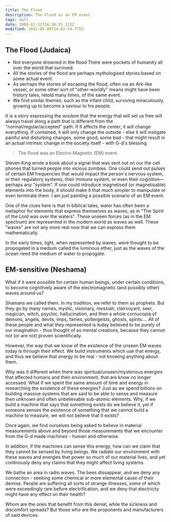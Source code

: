 ```yaml
---
title: The Flood
description: The Flood as an EM event
tags: null
date: 2008-01-21T16:38:35.115Z
modified: 2022-05-09T14:02:54.775Z
---
```


## The Flood (Judaica)

- Not everyone drowned in the flood
  There were pockets of humanity all over the world that survived.
- All the stories of the flood are perhaps mythologised stories based on some actual event.
- As perhaps the stories of escaping the flood, often via an Ark-like vessel, or some other sort of "other-worldly" means might have been history tales, retold many times, of the same event.
- We find similar themes, such as the infant child, surviving miraculously, growing up to become a saviour to his people.

It is a story expressing the wisdom that the energy that will set us free will always travel along a path that is different from the "normal/regular/accepted" path. If it affects the center, it will change everything. If contained, it will only change the outside - else it will instigate painful and disturbing changes, some good, some bad - that might result in an actual intrinsic change in the society itself - with G-d's blessing.

> The flood was an Electro-Magnetic (EM) event.

Steven King wrote a book about a signal that was sent out on our the cell phones that turned people into vicious zombies. One could send out pulses of certain EM frequencies that would impact the person's nervous system, or their regulatory systems, their immune system, or even their cognition&mdash;perhaps any "system". If one could introduce magnetised (or magnetisable) elements into the body, it should make it that much simpler to manipulate or even terminate them. I am just painting a possible scenario of an EM event.

One of the clues here is that in biblical tales, water has often been a metaphor for elements that express themselves as waves, as in "The Spirit of the Lord was over the waters". These unseen forces (as in the EM spectrum) are represented in the modern world as waves as well. These "waves" are not any more real now that we can express them mathematically.

In the early times, light, when represented by waves, were thought to be propogated in a medium called the luminous ether, just as the waves of the ocean need the medium of water to propogate.

## EM-sensitive (Neshama)

What if it were possible for certain human beings, under certain conditions, to become cognitively aware of the electromagnetic (and possibly other) waves around us?

Shamans we called them. In my tradition, we refer to them as prophets. But they go by many names, mystic, visionary, messiah, clairvoyant, seer, magician, witch, psychic, hallucination, and then a whole cornucopia of demons, angels, devils, imps, fairies, poltergeists, ghosts, spirits.... All of these people and what they represented is today believed to be purely of our imagination - thus thought of as mental creations, because they cannot not (or are not) proven scientifically.

However, the way that we know of the existence of the unseen EM waves today is through their effect. We build instruments which use that energy, and thus we believe that energy to be real - not knowing anything about them.

Why was it different when there was spiritual/unseen/mysterious energies that affected humans and their environment, that are know no longer accessed. What if we spent the same amount of time and energy in researching the existence of these energies? Just as we spend billions on building massive systems that are said to be able to sense and measure then unknown and often unbelievable sub-atomic elements. Why, if we build a machine that says that something exists do we believe it, yet if someone senses the existence of something that we cannot build a machine to measure, we will not believe that it exists?

Once again, we find ourselves being asked to believe in material measurements above and beyond those measurements that we encounter from the G-d made machines - human and otherwise.

In addition, if the machines can sense this energy, how can we claim that they cannot be sensed by living beings. We radiate our environment with these waves and energies that power so much of our material lives, and yet continously deny any claims that they might affect living systems.

We bathe an area in radio waves. The bees dissappear, and we deny any connection - seeking some chemical or more elemental cause of their demise. People are suffering all sorts of strange illnesses, some of which were exceedingly rare before electrification, and we deny that electricity might have any effect on their health?

Whom are the ones that benefit from this denial, while the sickness and discomfort spreads? But those who are the proponents and manufacturers of said devices.
